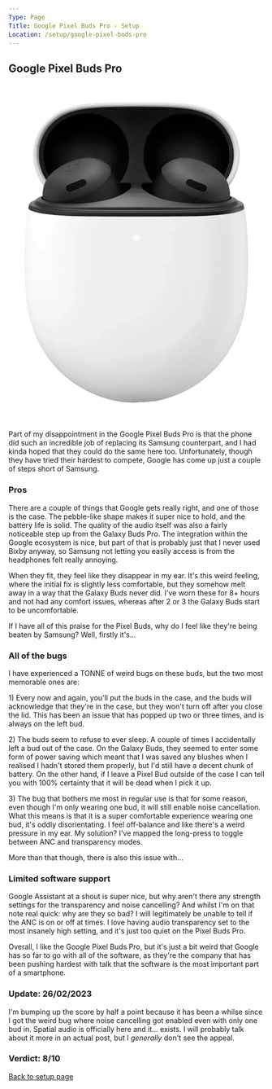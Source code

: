 ```yaml
---
Type: Page
Title: Google Pixel Buds Pro - Setup
Location: /setup/google-pixel-buds-pro
---
```


## Google Pixel Buds Pro

<div class="img-container-wide"> <img alt="A picture of the Google Pixel Buds Pro" src="https://raw.githubusercontent.com/george-probably/chachanidze.com/main/Images/setup/google-pixel-buds-pro.webp"> </div>

Part of my disappointment in the Google Pixel Buds Pro is that the phone did such an incredible job of replacing its Samsung counterpart, and I had kinda hoped that they could do the same here too. Unfortunately, though they have tried their hardest to compete, Google has come up just a couple of steps short of Samsung.

### Pros
There are a couple of things that Google gets really right, and one of those is the case. The pebble-like shape makes it super nice to hold, and the battery life is solid. The quality of the audio itself was also a fairly noticeable step up from the Galaxy Buds Pro. The integration within the Google ecosystem is nice, but part of that is probably just that I never used Bixby anyway, so Samsung not letting you easily access is from the headphones felt really annoying.

When they fit, they feel like they disappear in my ear. It's this weird feeling, where the initial fix is slightly less comfortable, but they somehow melt away in a way that the Galaxy Buds never did. I've worn these for 8+ hours and not had any comfort issues, whereas after 2 or 3 the Galaxy Buds start to be uncomfortable.

If I have all of this praise for the Pixel Buds, why do I feel like they're being beaten by Samsung? Well, firstly it's...

### All of the bugs
I have experienced a TONNE of weird bugs on these buds, but the two most memorable ones are:

1\) Every now and again, you'll put the buds in the case, and the buds will acknowledge that they're in the case, but they won't turn off after you close the lid. This has been an issue that has popped up two or three times, and is always on the left bud.
 
2\) The buds seem to refuse to ever sleep. A couple of times I accidentally left a bud out of the case. On the Galaxy Buds, they seemed to enter some form of power saving which meant that I was saved any blushes when I realised I hadn't stored them properly, but I'd still have a decent chunk of battery. On the other hand, if I leave a Pixel Bud outside of the case I can tell you with 100% certainty that it will be dead when I pick it up.

3\) The bug that bothers me most in regular use is that for some reason, even though I'm only wearing one bud, it will still enable noise cancellation. What this means is that it is a super comfortable experience wearing one bud, it's oddly disorientating. I feel off-balance and like there's a weird pressure in my ear. My solution? I've mapped the long-press to toggle between ANC and transparency modes. 

More than that though, there is also this issue with...

### Limited software support
Google Assistant at a shout is super nice, but why aren't there any strength settings for the transparency and noise cancelling? And whilst I'm on that note real quick: why are they so bad? I will legitimately be unable to tell if the ANC is on or off at times. I love having audio transparency set to the most insanely high setting, and it's just too quiet on the Pixel Buds Pro.

Overall, I like the Google Pixel Buds Pro, but it's just a bit weird that Google has so far to go with all of the software, as they're the company that has been pushing hardest with talk that the software is the most important part of a smartphone.

### Update: 26/02/2023
I'm bumping up the score by half a point because it has been a whilse since I got the weird bug where noise cancelling got enabled even with only one bud in. Spatial audio is officially here and it... exists. I will probably talk about it more in an actual post, but I *generally* don't see the appeal.

### Verdict: 8/10

[Back to setup page](/setup)